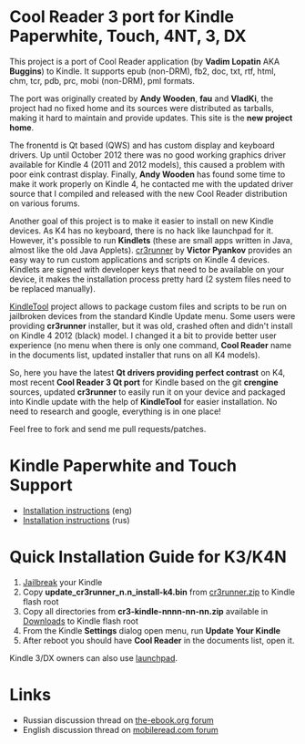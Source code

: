 Cool Reader 3 port for Kindle Paperwhite, Touch, 4NT, 3, DX
=========================================
This project is a port of Cool Reader application (by **Vadim Lopatin** AKA **Buggins**) to Kindle.
It supports epub (non-DRM), fb2, doc, txt, rtf, html, chm, tcr, pdb, prc, mobi (non-DRM), pml formats.

The port was originally created by **Andy Wooden**, **fau** and **VladKi**, the project had no fixed home and its
sources were distributed as tarballs, making it hard to maintain and provide updates.
This site is the **new project home**.

The fronentd is Qt based (QWS) and has custom display and keyboard drivers. Up until October 2012 there was no good
working graphics driver available for Kindle 4 (2011 and 2012 models), this caused a problem with poor eink contrast
display. Finally, **Andy Wooden** has found some time to make it work properly on Kindle 4, he contacted me with the
updated driver source that I compiled and released with the new Cool Reader distribution on various forums.

Another goal of this project is to make it easier to install on new Kindle devices. As K4 has no keyboard, there is no
hack like launchpad for it. However, it's possible to run **Kindlets** (these are small apps written in Java, almost
like the old Java Applets). [cr3runner](http://code.google.com/p/cr3runner/) by **Victor Pyankov** provides an easy way
to run custom applications and scripts on Kindle 4 devices. Kindlets are signed with developer keys that need to be
available on your device, it makes the installation process pretty hard (2 system files need to be replaced manually).

[KindleTool](https://github.com/NiLuJe/KindleTool) project allows to package custom files and scripts to be run on
jailbroken devices from the standard Kindle Update menu. Some users were providing **cr3runner** installer, but it
was old, crashed often and didn't install on Kindle 4 2012 (black) model. I changed it a bit to provide better user
experience (no menu when there is only one command, **Cool Reader** name in the documents list, updated installer that runs
on all K4 models).

So, here you have the latest **Qt drivers providing perfect contrast** on K4, most recent **Cool Reader 3 Qt port** for
Kindle based on the git **crengine** sources, updated **cr3runner** to easily run it on your device and packaged into
Kindle update with the help of **KindleTool** for easier installation. No need to research and google, everything is in
one place!

Feel free to fork and send me pull requests/patches.

Kindle Paperwhite and Touch Support
=========================================
-   [Installation instructions](http://www.mobileread.com/forums/showpost.php?p=2278589&postcount=147) (eng)
-   [Installation instructions](http://www.the-ebook.org/forum/viewtopic.php?p=973382#973382) (rus)


Quick Installation Guide for K3/K4N
=========================================
1.  [Jailbreak](http://wiki.mobileread.com/wiki/Kindle4NTHacking) your Kindle
2.  Copy **update_cr3runner_n.n_install-k4.bin** from
    [cr3runner.zip](https://github.com/downloads/CrazyCoder/coolreader-kindle-qt/cr3runner.zip) to Kindle flash root
3.  Copy all directories from **cr3-kindle-nnnn-nn-nn.zip** available in
    [Downloads](https://github.com/CrazyCoder/coolreader-kindle-qt/downloads) to Kindle flash root
4.  From the Kindle **Settings** dialog open menu, run **Update Your Kindle**
5.  After reboot you should have **Cool Reader** in the documents list, open it.

Kindle 3/DX owners can also use [launchpad](http://www.mobileread.com/forums/showthread.php?t=97636).

Links
=========================================
-   Russian discussion thread on [the-ebook.org forum](http://www.the-ebook.org/forum/viewtopic.php?t=20811)
-   English discussion thread on [mobileread.com forum](http://www.mobileread.com/forums/showthread.php?t=148850)
